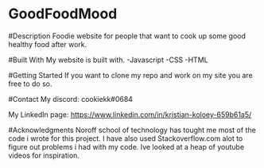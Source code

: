 # GoodFoodMood

#Description
Foodie website for people that want to cook up some good healthy food after work.

#Built With
My website is built with. -Javascript -CSS -HTML

#Getting Started
If you want to clone my repo and work on my site you are free to do so.

#Contact
My discord: cookiekk#0684

My LinkedIn page: https://www.linkedin.com/in/kristian-koloey-659b61a5/

#Acknowledgments
Noroff school of technology has tought me most of the code i wrote for this project. I have also used Stackoverflow.com alot to figure out problems i had with my code. Ive looked at a heap of youtube videos for inspiration.
